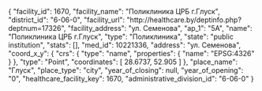 {
    "facility_id": 1670,
    "facility_name": "Поликлиника ЦРБ г.Глуск",
    "district_id": "6-06-0",
    "facility_url": "http:\/\/healthcare.by\/deptinfo.php?deptnum=17326",
    "facility_address": "ул. Семенова",
    "ap_1": "5А",
    "name": "Поликлиника ЦРБ г.Глуск",
    "type": "Поликлиника",
    "state": "public institution",
    "stats": [],
    "med_id": 10221336,
    "address": "ул. Семенова",
    "coord_x_y": {
        "crs": {
            "type": "name",
            "properties": {
                "name": "EPSG:4326"
            }
        },
        "type": "Point",
        "coordinates": [
            28.6737,
            52.905
        ]
    },
    "place_name": "Глуск",
    "place_type": "city",
    "year_of_closing": null,
    "year_of_opening": "0",
    "healthcare_facility_key": 1670,
    "administrative_division_id": "6-06-0"
}